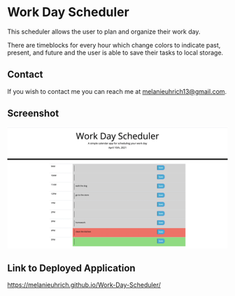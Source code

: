 # Work Day Scheduler

This scheduler allows the user to plan and organize their work day. 

There are timeblocks for every hour which change colors to indicate past, present, and future and the user is able to save their tasks to local storage. 

## Contact 

If you wish to contact me you can reach me at melanieuhrich13@gmail.com.

## Screenshot

![screenshot](./Assets/screenshot.png)

## Link to Deployed Application 

https://melanieuhrich.github.io/Work-Day-Scheduler/